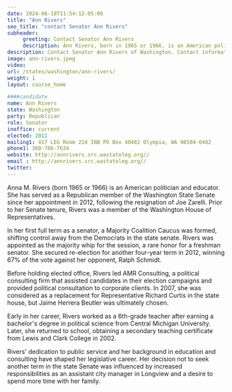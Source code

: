 ```yaml
---
date: 2024-06-18T11:54:12-05:00
title: "Ann Rivers"
seo_title: "contact Senator Ann Rivers"
subheader:
     greeting: Contact Senator Ann Rivers
     description: Ann Rivers, born in 1965 or 1966, is an American politician affiliated with the Republican Party. She has been serving as a member of the Washington State Senate, representing District 18, since 2012.
description: Contact Senator Ann Rivers of Washington. Contact information for Ann Rivers includes email address, phone number, and mailing address.
image: ann-rivers.jpeg
video:
url: /states/washington/ann-rivers/
weight: 1
layout: course_home

####candidate
name: Ann Rivers
state: Washington
party: Republican
role: Senator
inoffice: current
elected: 2011
mailing1: 417 LEG Room 214 INB PO Box 40482 Olympia, WA 98504-0482
phone1: 360-786-7634 
website: http://annrivers.src.wastateleg.org//
email : http://annrivers.src.wastateleg.org//
twitter: 
---
```

Anna M. Rivers (born 1965 or 1966) is an American politician and educator. She has served as a Republican member of the Washington State Senate since her appointment in 2012, following the resignation of Joe Zarelli. Prior to her Senate tenure, Rivers was a member of the Washington House of Representatives.

In her first full term as a senator, a Majority Coalition Caucus was formed, shifting control away from the Democrats in the state senate. Rivers was appointed as the majority whip for the session, a rare honor for a freshman senator. She secured re-election for another four-year term in 2012, winning 67% of the vote against her opponent, Ralph Schmidt.

Before holding elected office, Rivers led AMR Consulting, a political consulting firm that assisted candidates in their election campaigns and provided political consultation to corporate clients. In 2007, she was considered as a replacement for Representative Richard Curtis in the state house, but Jaime Herrera Beutler was ultimately chosen.

Early in her career, Rivers worked as a 6th-grade teacher after earning a bachelor's degree in political science from Central Michigan University. Later, she returned to school, obtaining a secondary teaching certificate from Lewis and Clark College in 2002.

Rivers' dedication to public service and her background in education and consulting have shaped her legislative career. Her decision not to seek another term in the state Senate was influenced by increased responsibilities as an assistant city manager in Longview and a desire to spend more time with her family.
